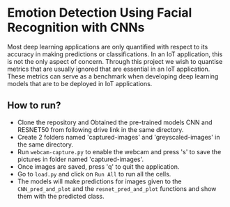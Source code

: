 # Emotion Detection Using Facial Recognition with CNNs

Most deep learning applications are only quantified with respect to its accuracy in making predictions or classifications. In an IoT application, this is not the only aspect of concern. Through this project we wish to quantise metrics that are usually ignored that are essential in an IoT application. These metrics can serve as a benchmark when developing deep learning models that are to be deployed in IoT applications.

## How to run?

- Clone the repository and Obtained the pre-trained models CNN and RESNET50 from following drive link in the same directory.
- Create 2 folders named 'captured-images' and 'greyscaled-images' in the same directory.
- Run ```webcam-capture.py``` to enable the webcam and press 's' to save the pictures in folder named 'captured-images'.
- Once images are saved, press 'q' to quit the application.
- Go to ```load.py``` and click on ```Run All``` to run all the cells.
- The models will make predictions for images given to the ```CNN_pred_and_plot``` and the ```resnet_pred_and_plot``` functions and show them with the predicted class.
